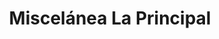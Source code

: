 ---
title: "Miscelánea La Principal"
url: /laguna-de-perlas/miscelanea-la-principal/
shop: Lebensmittel
---